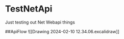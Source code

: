 # TestNetApi
Just testing out Net Webapi things


##ApiFlow
![[Drawing 2024-02-10 12.34.06.excalidraw]]